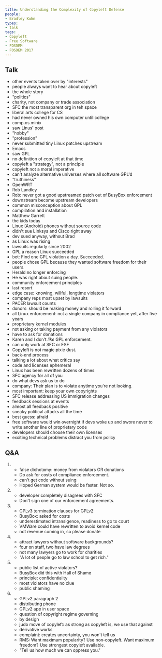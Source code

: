 ```yaml
---
title: Understanding the Complexity of Copyleft Defense
people:
- Bradley Kuhn
types:
- talk
tags:
- Copyleft
- Free Software
- FOSDEM
- FOSDEM 2017
---
```


## Talk
- other events taken over by "interests"
- people always want to hear about copyleft
- the whole story
- "politics"
- charity, not company or trade association
- SFC the most transparent org in teh space
- liberal arts college for CS
- had never owned his own computer until college
- comp.os.minix
- saw Linus' post
- "hobby"
- "profession"
- never submitted tiny Linux patches upstream
- Emacs
- saw GPL
- no definition of copyleft at that time
- copyleft a "strategy", not a principle
- copyleft not a moral imperative
- can't analyze alternative universes where all software GPL'd
- "truthiness"
- OpenWRT
- Rob Landley
- Rob: never got a good upstreamed patch out of BusyBox enforcement
- downstream become upstream developers
- common misconception about GPL
- compilation and installation
- Matthew Garrett
- the kids today
- Linux (Android) phones without source code
- didn't sue Linksys and Cisco right away
- dev sued anyway, without Brad
- as Linux was rising
- lawsuits regularly since 2002
- GPL a reason Linux succeeded
- bet:  Find one GPL violation a day.  Succeeded.
- people chose GPL because they wanted software freedom for their users.
- Herald no longer enforcing
- He was right about suing people.
- community enforcement principles
- last resort
- edge case: knowing, willful, longtime violators
- company reps most upset by lawsuits
- PACER lawsuit counts
- donors: should be making money and rolling it forward
- all Linux enforcement: not a single company in compliance yet, after five years
- proprietary kernel modules
- not asking or taking payment from any violators
- have to ask for donations
- Karen and I don't _like_ GPL enforcement.
- can only work at SFC or FSF
- Copyleft is not magic pixie dust.
- back-end process
- talking a lot about what critics say
- code and licenses ephemeral
- Linux has been rewritten dozens of times
- SFC agency for all of you
- do what devs ask us to do
- company: Their plan is to violate anytime you're not looking.
- most important: keep your own copyrights
- SFC release addressing US immigration changes
- feedback sessions at events
- almost all feedback positive
- sneaky political attacks all the time
- best guess: afraid
- free software would win overnight if devs woke up and swore never to write another line of proprietary code
- developers should choose their own licenses
- exciting technical problems distract you from policy

## Q&A
1.  - false dichotomy: money from violators OR donations
    - Do ask for costs of compliance enforcement.
    - can't get code without suing
    - Hoped German system would be faster.  Not so.
2.  - developer completely disagrees with SFC
    - Don't sign one of our enforcement agreements.
3.  - GPLv3 termination clauses for GPLv2
    - BusyBox: asked for costs
    - underestimated intransigence, readiness to go to court
    - VMWare could have rewritten to avoid kernel code
    - not revenue coming in, so please donate
4.  - attract lawyers without software backgrounds?
    - four on staff, two have law degrees
    - not many lawyers go to work for charities
    - "A lot of people go to law school to get rich."
5.  - public list of active violators?
    - BusyBox did this with Hall of Shame
    - principle: confidentiality
    - most violators have no clue
    - public shaming
6.  - GPLv2 paragraph 2
    - distributing phone
    - GPLv2 app in user space
    - question of copyright regime governing
    - by design
    - judo move of copyleft: as strong as copyleft is, we use that against
    - derivative works
    - complaint: creates uncertainty, you won't tell us
    - RMS: Want maximum popularity? Use non-copyleft. Want maximum freedom? Use strongest copyleft available.
    - "Tell us how much we can oppress you."
